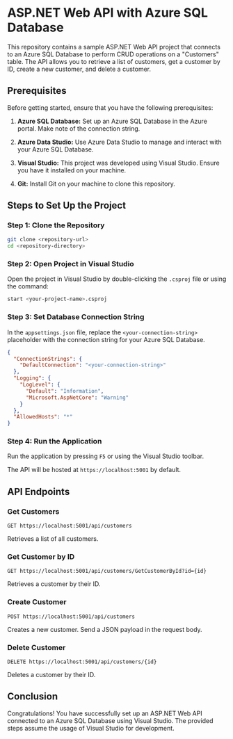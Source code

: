 # ASP.NET Web API with Azure SQL Database

This repository contains a sample ASP.NET Web API project that connects to an Azure SQL Database to perform CRUD operations on a "Customers" table. The API allows you to retrieve a list of customers, get a customer by ID, create a new customer, and delete a customer.

## Prerequisites

Before getting started, ensure that you have the following prerequisites:

1. **Azure SQL Database:** Set up an Azure SQL Database in the Azure portal. Make note of the connection string.

2. **Azure Data Studio:** Use Azure Data Studio to manage and interact with your Azure SQL Database.

3. **Visual Studio:** This project was developed using Visual Studio. Ensure you have it installed on your machine.

4. **Git:** Install Git on your machine to clone this repository.

## Steps to Set Up the Project

### Step 1: Clone the Repository

```bash
git clone <repository-url>
cd <repository-directory>
```

### Step 2: Open Project in Visual Studio

Open the project in Visual Studio by double-clicking the `.csproj` file or using the command:

```bash
start <your-project-name>.csproj
```

### Step 3: Set Database Connection String

In the `appsettings.json` file, replace the `<your-connection-string>` placeholder with the connection string for your Azure SQL Database.

```json
{
  "ConnectionStrings": {
    "DefaultConnection": "<your-connection-string>"
  },
  "Logging": {
    "LogLevel": {
      "Default": "Information",
      "Microsoft.AspNetCore": "Warning"
    }
  },
  "AllowedHosts": "*"
}
```

### Step 4: Run the Application

Run the application by pressing `F5` or using the Visual Studio toolbar.

The API will be hosted at `https://localhost:5001` by default.

## API Endpoints

### Get Customers

```http
GET https://localhost:5001/api/customers
```

Retrieves a list of all customers.

### Get Customer by ID

```http
GET https://localhost:5001/api/customers/GetCustomerById?id={id}
```

Retrieves a customer by their ID.

### Create Customer

```http
POST https://localhost:5001/api/customers
```

Creates a new customer. Send a JSON payload in the request body.

### Delete Customer

```http
DELETE https://localhost:5001/api/customers/{id}
```

Deletes a customer by their ID.

## Conclusion

Congratulations! You have successfully set up an ASP.NET Web API connected to an Azure SQL Database using Visual Studio. The provided steps assume the usage of Visual Studio for development.
